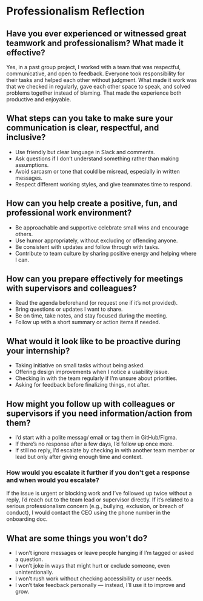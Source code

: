 #  Professionalism Reflection 

## Have you ever experienced or witnessed great teamwork and professionalism? What made it effective?
Yes, in a past group project, I worked with a team that was respectful, communicative, and open to feedback. Everyone took responsibility for their tasks and helped each other without judgment. What made it work was that we checked in regularly, gave each other space to speak, and solved problems together instead of blaming. That made the experience both productive and enjoyable.

## What steps can you take to make sure your communication is clear, respectful, and inclusive?
- Use friendly but clear language in Slack and comments.
- Ask questions if I don’t understand something rather than making assumptions.
- Avoid sarcasm or tone that could be misread, especially in written messages.
- Respect different working styles, and give teammates time to respond.

## How can you help create a positive, fun, and professional work environment?
- Be approachable and supportive celebrate small wins and encourage others.
- Use humor appropriately, without excluding or offending anyone.
- Be consistent with updates and follow through with tasks.
- Contribute to team culture by sharing positive energy and helping where I can.

## How can you prepare effectively for meetings with supervisors and colleagues?
- Read the agenda beforehand (or request one if it’s not provided).
- Bring questions or updates I want to share.
- Be on time, take notes, and stay focused during the meeting.
- Follow up with a short summary or action items if needed.

## What would it look like to be proactive during your internship?
- Taking initiative on small tasks without being asked.
- Offering design improvements when I notice a usability issue.
- Checking in with the team regularly if I'm unsure about priorities.
- Asking for feedback before finalizing things, not after.

## How might you follow up with colleagues or supervisors if you need information/action from them?
- I’d start with a polite messag/ email or tag them in GitHub/Figma.
- If there’s no response after a few days, I’d follow up once more.
- If still no reply, I’d escalate by checking in with another team member or lead but only after giving enough time and context.

### How would you escalate it further if you don't get a response and when would you escalate?
If the issue is urgent or blocking work and I’ve followed up twice without a reply, I’d reach out to the team lead or supervisor directly. If it’s related to a serious professionalism concern (e.g., bullying, exclusion, or breach of conduct), I would contact the CEO using the phone number in the onboarding doc.

## What are some things you won't do?
- I won’t ignore messages or leave people hanging if I’m tagged or asked a question.
- I won’t joke in ways that might hurt or exclude someone, even unintentionally.
- I won’t rush work without checking accessibility or user needs.
- I won’t take feedback personally — instead, I’ll use it to improve and grow.

